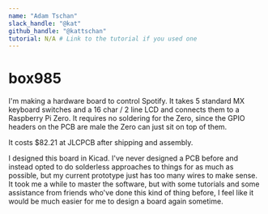 ```yaml
---
name: "Adam Tschan"
slack_handle: "@kat"
github_handle: "@kattschan"
tutorial: N/A # Link to the tutorial if you used one
---
```


# box985

<!-- Describe your board in 2-3 sentences. What are you making? What will it do? -->
I'm making a hardware board to control Spotify. It takes 5 standard MX keyboard switches and a 16 char / 2 line LCD and connects them to a Raspberry Pi Zero. It requires no soldering for the Zero, since the GPIO headers on the PCB are male the Zero can just sit on top of them.
<!-- How much is it going to cost? -->
It costs $82.21 at JLCPCB after shipping and assembly.
<!-- Tell us a little bit about your design process. What were some challenges? What helped? ***Totally optional*** -->
I designed this board in Kicad. I've never designed a PCB before and instead opted to do solderless approaches to things for as much as possible, but my current prototype just has too many wires to make sense. It took me a while to master the software, but with some tutorials and some assistance from friends who've done this kind of thing before, I feel like it would be much easier for me to design a board again sometime.
